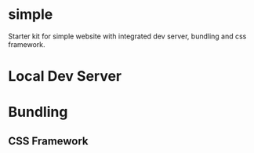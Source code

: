 # simple
Starter kit for simple website with integrated dev server, bundling and css framework.

# Local Dev Server

# Bundling

## CSS Framework

